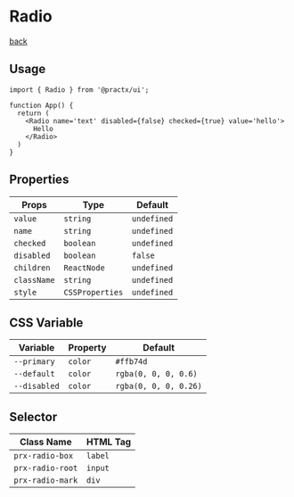 # Radio
[back](./index.md)

## Usage
```tsx
import { Radio } from '@practx/ui';

function App() {
  return (
    <Radio name='text' disabled={false} checked={true} value='hello'>
      Hello
    </Radio>
  )
}
```

## Properties
| Props       | Type            | Default     |
|-------------|-----------------|-------------|
| `value`     | `string`        | `undefined` |
| `name`      | `string`        | `undefined` |
| `checked`   | `boolean`       | `undefined` |
| `disabled`  | `boolean`       | `false`     |
| `children`  | `ReactNode`     | `undefined` |
| `className` | `string`        | `undefined` |
| `style`     | `CSSProperties` | `undefined` |

## CSS Variable
| Variable     | Property | Default               |
|--------------|----------|-----------------------|
| `--primary`  | `color`  | `#ffb74d`             |
| `--default`  | `color`  | `rgba(0, 0, 0, 0.6)`  |
| `--disabled` | `color`  | `rgba(0, 0, 0, 0.26)` |

## Selector
| Class Name        | HTML Tag |
|-------------------|----------|
| `prx-radio-box`   | `label`  |
| `prx-radio-root`  | `input`  |
| `prx-radio-mark`  | `div`    |
